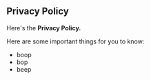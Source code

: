 ## Privacy Policy

Here's the **Privacy Policy.**

Here are some important things for you to know:

- boop
- bop
- beep




